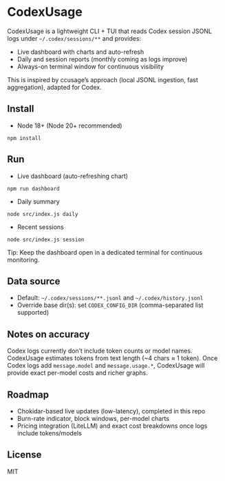 # CodexUsage

CodexUsage is a lightweight CLI + TUI that reads Codex session JSONL logs under `~/.codex/sessions/**` and provides:

- Live dashboard with charts and auto-refresh
- Daily and session reports (monthly coming as logs improve)
- Always-on terminal window for continuous visibility

This is inspired by ccusage’s approach (local JSONL ingestion, fast aggregation), adapted for Codex.

## Install

- Node 18+ (Node 20+ recommended)

```
npm install
```

## Run

- Live dashboard (auto-refreshing chart)
```
npm run dashboard
```
- Daily summary
```
node src/index.js daily
```
- Recent sessions
```
node src/index.js session
```

Tip: Keep the dashboard open in a dedicated terminal for continuous monitoring.

## Data source

- Default: `~/.codex/sessions/**.jsonl` and `~/.codex/history.jsonl`
- Override base dir(s): set `CODEX_CONFIG_DIR` (comma-separated list supported)

## Notes on accuracy

Codex logs currently don’t include token counts or model names. CodexUsage estimates tokens from text length (~4 chars ≈ 1 token). Once Codex logs add `message.model` and `message.usage.*`, CodexUsage will provide exact per-model costs and richer graphs.

## Roadmap

- Chokidar-based live updates (low-latency), completed in this repo
- Burn-rate indicator, block windows, per-model charts
- Pricing integration (LiteLLM) and exact cost breakdowns once logs include tokens/models

## License

MIT

